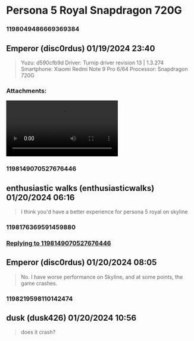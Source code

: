 # Persona 5 Royal Snapdragon 720G
### 1198049486669369384
## Emperor (disc0rdus) 01/19/2024 23:40 

> Yuzu: d590cfb9d
> Driver: Turnip driver revision 13 | 1.3.274
> Smartphone: Xiaomi Redmi Note 9 Pro 6/64
> Processor: Snapdragon 720G
### Attachments: 
![VID_20240120_013438_282.mp4](https://yuzudiscordbackup.s3.us-west-2.amazonaws.com/files-media/1198049486669369384_VID_20240120_013438_282.mp4)

### 1198149070527676446
## enthusiastic walks (enthusiasticwalks) 01/20/2024 06:16 

> I think you'd have a better experience for persona 5 royal on skyline

### 1198176369591459880
### [Replying to 1198149070527676446](#1198149070527676446)
## Emperor (disc0rdus) 01/20/2024 08:05 

> No. I have worse performance on Skyline, and at some points, the game crashes.

### 1198219598110142474
## dusk (dusk426) 01/20/2024 10:56 

> does it crash?

